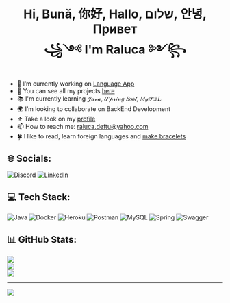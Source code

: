 <h1 align="center">Hi,  Bună, 你好,  Hallo, שלום, 안녕, Привет 
<!--<br>I'm Raluca</h1> -->
<br> ꧁༺ I'm Raluca ༻꧂ </h1>

###

- 💭 I’m currently working on [Language App](https://github.com/KimKalura/Language-App-Final-Project)
- 💎 You can see all my projects [here](https://github.com/KimKalura?tab=repositories)
- 📚 I'm currently learning 𝒥𝒶𝓋𝒶,  𝒮𝓅𝓇𝒾𝓃𝑔 𝐵𝑜𝑜𝓉,  𝑀𝓎𝒮𝒬𝐿 <br>
- 🌍 I’m looking to collaborate on BackEnd Development<br>
- ⚜️ Take a look on my [profile](https://kimkalura.github.io/)
- 📫 How to reach me: raluca.deftu@yahoo.com<br>
- 🍀 I like to read, learn foreign languages and [make bracelets](https://www.instagram.com/p/C97hI7XoRwYKwSND9FLFWgF0VUQsPaQvvNNFQ80/?img_index=1)<br>


## 🌐 Socials:
[![Discord](https://img.shields.io/badge/Discord-%237289DA.svg?logo=discord&logoColor=white)](https://discord.gg/#7264) [![LinkedIn](https://img.shields.io/badge/LinkedIn-%230077B5.svg?logo=linkedin&logoColor=white)](https://linkedin.com/in/Floriana-Raluca-Deftu) 

## 💻 Tech Stack:
![Java](https://img.shields.io/badge/java-%23ED8B00.svg?style=for-the-flat&logo=java&logoColor=white) 
![Docker](https://img.shields.io/badge/docker-%230db7ed.svg?style=flat&logo=docker&logoColor=white) 
![Heroku](https://img.shields.io/badge/heroku-%23430098.svg?style=for-the-flat&logo=heroku&logoColor=white) 
![Postman](https://img.shields.io/badge/Postman-FF6C37?style=for-the-flat&logo=postman&logoColor=white) 
![MySQL](https://img.shields.io/badge/mysql-%2300f.svg?style=for-the-flat&logo=mysql&logoColor=white) 
![Spring](https://img.shields.io/badge/spring-%236DB33F.svg?style=for-the-flat&logo=spring&logoColor=white)
![Swagger](https://img.shields.io/badge/-Swagger-%23Clojure?style=flat&logo=swagger&logoColor=white)

## 📊 GitHub Stats:
![](https://github-readme-stats.vercel.app/api?username=KimKalura&theme=chartreuse-dark&hide_border=false&include_all_commits=false&count_private=false)<br/>
![](https://github-readme-streak-stats.herokuapp.com/?user=KimKalura&theme=chartreuse-dark&hide_border=false)<br/>
![](https://github-readme-stats.vercel.app/api/top-langs/?username=KimKalura&theme=chartreuse-dark&hide_border=false&include_all_commits=false&count_private=false&layout=compact)

---
[![](https://visitcount.itsvg.in/api?id=KimKalura&icon=0&color=0)](https://visitcount.itsvg.in)

<!-- Proudly created with GPRM ( https://gprm.itsvg.in ) -->

